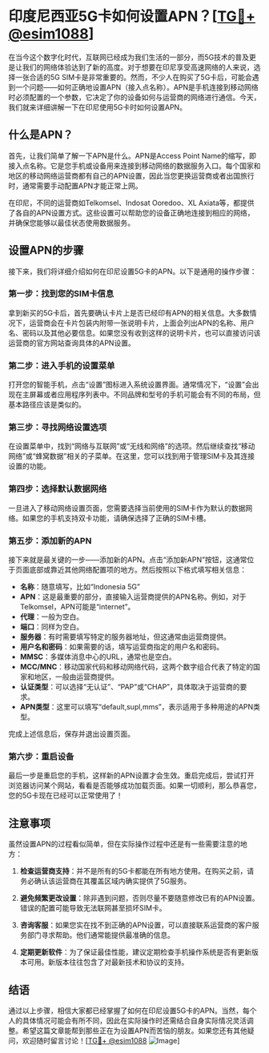 # 印度尼西亚5G卡如何设置APN？[[TG💪+ @esim1088](https://t.me/s/esim1088)]

在当今这个数字化时代，互联网已经成为我们生活的一部分，而5G技术的普及更是让我们的网络体验达到了新的高度。对于想要在印尼享受高速网络的人来说，选择一张合适的5G SIM卡是非常重要的。然而，不少人在购买了5G卡后，可能会遇到一个问题——如何正确地设置APN（接入点名称）。APN是手机连接到移动网络时必须配置的一个参数，它决定了你的设备如何与运营商的网络进行通信。今天，我们就来详细讲解一下在印尼使用5G卡时如何设置APN。

## 什么是APN？

首先，让我们简单了解一下APN是什么。APN是Access Point Name的缩写，即接入点名称。它是您手机或设备用来连接到移动网络的数据服务入口。每个国家和地区的移动网络运营商都有自己的APN设置，因此当您更换运营商或者出国旅行时，通常需要手动配置APN才能正常上网。

在印尼，不同的运营商如Telkomsel、Indosat Ooredoo、XL Axiata等，都提供了各自的APN设置方式。这些设置可以帮助您的设备正确地连接到相应的网络，并确保您能够以最佳状态使用数据服务。

## 设置APN的步骤

接下来，我们将详细介绍如何在印尼设置5G卡的APN。以下是通用的操作步骤：

### 第一步：找到您的SIM卡信息

拿到新买的5G卡后，首先要确认卡片上是否已经印有APN的相关信息。大多数情况下，运营商会在卡片包装内附带一张说明卡片，上面会列出APN的名称、用户名、密码以及其他必要信息。如果您没有收到这样的说明卡片，也可以直接访问该运营商的官方网站查询具体的APN设置。

### 第二步：进入手机的设置菜单

打开您的智能手机，点击“设置”图标进入系统设置界面。通常情况下，“设置”会出现在主屏幕或者应用程序列表中。不同品牌和型号的手机可能会有不同的布局，但基本路径应该是类似的。

### 第三步：寻找网络设置选项

在设置菜单中，找到“网络与互联网”或“无线和网络”的选项。然后继续查找“移动网络”或“蜂窝数据”相关的子菜单。在这里，您可以找到用于管理SIM卡及其连接设置的功能。

### 第四步：选择默认数据网络

一旦进入了移动网络设置页面，您需要选择当前使用的SIM卡作为默认的数据网络。如果您的手机支持双卡功能，请确保选择了正确的SIM卡槽。

### 第五步：添加新的APN

接下来就是最关键的一步——添加新的APN。点击“添加新APN”按钮，这通常位于页面底部或靠近其他网络配置项的地方。然后按照以下格式填写相关信息：

- **名称**：随意填写，比如“Indonesia 5G”
- **APN**：这是最重要的部分，直接输入运营商提供的APN名称。例如，对于Telkomsel，APN可能是“internet”。
- **代理**：一般为空白。
- **端口**：同样为空白。
- **服务器**：有时需要填写特定的服务器地址，但这通常由运营商提供。
- **用户名和密码**：如果需要的话，填写运营商指定的用户名和密码。
- **MMSC**：多媒体消息中心的URL，通常也是空白。
- **MCC/MNC**：移动国家代码和移动网络代码，这两个数字组合代表了特定的国家和地区，一般由运营商提供。
- **认证类型**：可以选择“无认证”、“PAP”或“CHAP”，具体取决于运营商的要求。
- **APN类型**：这里可以填写“default,supl,mms”，表示适用于多种用途的APN类型。

完成上述信息后，保存并退出设置页面。

### 第六步：重启设备

最后一步是重启您的手机，这样新的APN设置才会生效。重启完成后，尝试打开浏览器访问某个网站，看看是否能够成功加载页面。如果一切顺利，那么恭喜您，您的5G卡现在已经可以正常使用了！

## 注意事项

虽然设置APN的过程看似简单，但在实际操作过程中还是有一些需要注意的地方：

1. **检查运营商支持**：并不是所有的5G卡都能在所有地方使用。在购买之前，请务必确认该运营商在其覆盖区域内确实提供了5G服务。

2. **避免频繁更改设置**：除非遇到问题，否则尽量不要随意修改已有的APN设置。错误的配置可能导致无法联网甚至损坏SIM卡。

3. **咨询客服**：如果您实在找不到正确的APN设置，可以直接联系运营商的客户服务部门寻求帮助。他们通常能提供最准确的信息。

4. **定期更新软件**：为了保证最佳性能，建议定期检查手机操作系统是否有更新版本可用。新版本往往包含了对最新技术和协议的支持。

## 结语

通过以上步骤，相信大家都已经掌握了如何在印尼设置5G卡的APN。当然，每个人的具体情况可能会有所不同，因此在实际操作时还需结合自身实际情况灵活调整。希望这篇文章能帮到那些正在为设置APN而苦恼的朋友。如果您还有其他疑问，欢迎随时留言讨论！[[TG💪+ @esim1088](https://t.me/s/esim1088) ![Image](https://i.postimg.cc/4NQfJmqS/Snipaste-2025-05-13-00-14-12.png)]